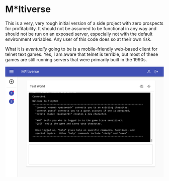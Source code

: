 # M*ltiverse

This is a very, very rough initial version of a side project with zero prospects for profitability.  It should not be assumed to be functional in any way and should not be run on an exposed server, especially not with the default environment variables.  Any user of this code does so at their own risk.

What it is *eventually* going to be is a mobile-friendly web-based client for telnet text games.  Yes, I am aware that telnet is terrible, but most of these games are still running servers that were primarily built in the 1990s.

![Screenshot](mltiverse20200810.png)